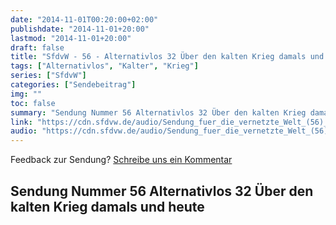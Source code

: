 ```yaml
---
date: "2014-11-01T00:20:00+02:00"
publishdate: "2014-11-01+20:00"
lastmod: "2014-11-01+20:00"
draft: false
title: "SfdvW - 56 - Alternativlos 32 Über den kalten Krieg damals und heute"
tags: ["Alternativlos", "Kalter", "Krieg"]
series: ["SfdvW"]
categories: ["Sendebeitrag"]
img: ""
toc: false
summary: "Sendung Nummer 56 Alternativlos 32 Über den kalten Krieg damals und heute"
link: "https://cdn.sfdvw.de/audio/Sendung_fuer_die_vernetzte_Welt_(56)_2014_11_01_Alternativlos_32_Über_den_kalten_Krieg_damals_und_heute.mp3"
audio: "https://cdn.sfdvw.de/audio/Sendung_fuer_die_vernetzte_Welt_(56)_2014_11_01_Alternativlos_32_Über_den_kalten_Krieg_damals_und_heute.mp3"
---
```


<div align="center" id="example"></div>
<script src="https://cdn.podlove.org/web-player/embed.js"></script>

Feedback zur Sendung?
[Schreibe uns ein Kommentar](mailto:SfdvW@radiocorax.de)

## Sendung Nummer 56 Alternativlos 32 Über den kalten Krieg damals und heute

<script>
  podlovePlayer('#example', '/blog/sfdvw56.json');
</script>
